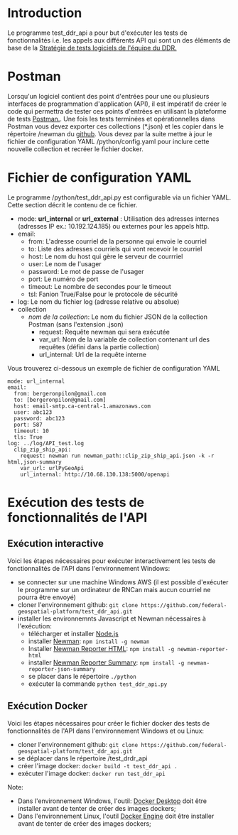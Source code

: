 


# Introduction

Le programme test_ddr_api a pour but d'exécuter les tests de fonctionnalités i.e. les appels aux différents API qui sont un des éléments de base de la 
[Stratégie de tests logiciels de l'équipe du DDR.](https://github.com/federal-geospatial-platform/project_management/tree/main/testing_strategy)

# Postman

Lorsqu'un logiciel contient des point d'entrées pour une ou plusieurs interfaces de programmation d'application (API), 
il est impératif de créer le code qui permettra de tester ces points d'entrées en utilisant la plateforme de tests 
[Postman.](https://www.postman.com/). Une fois les tests terminées et opérationnelles dans Postman vous devez exporter 
ces collections (*.json) et les copier dans le répertoire /newman du [github](https://github.com/federal-geospatial-platform/project_management/tree/main/testing_strategy). 
Vous devez par la suite mettre à jour le fichier de configuration YAML /python/config.yaml pour inclure cette nouvelle collection 
et recréer le fichier docker.

# Fichier de configuration YAML

Le programme /python/test_ddr_api.py est configurable via un fichier YAML. Cette section décrit le contenu de ce fichier.

 - mode: **url_internal** or **url_external** : Utilisation des adresses internes (adresses IP ex.: 10.192.124.185) ou externes pour les appels http.
 - email:
    - from: L'adresse courriel de la personne qui envoie le courriel
    - to: Liste des adresses courriels qui vont recevoir le courriel
    - host: Le nom du host qui gère le serveur de courrriel
    - user: Le nom de l'usager
    - password: Le mot de passe de l'usager
    - port: Le numéro de port
    - timeout: Le nombre de secondes pour le timeout
    - tsl: Fanion True/False pour le protocole de sécurité
  - log: Le nom du fichier log (adresse relative ou absolue)
  - collection
      - *nom de la collection*: Le nom du fichier JSON de la collection Postman (sans l'extension .json)
        - request: Requête newman qui sera exécutée
        - var_url: Nom de la variable de collection contenant url des requêtes (défini dans la partie collection)
        - url_internal: Url de la requête interne
    
Vous trouverez ci-dessous un exemple de fichier de configuration YAML

```
mode: url_internal 
email: 
  from: bergeronpilon@gmail.com 
  to: [bergeronpilon@gmail.com] 
  host: email-smtp.ca-central-1.amazonaws.com 
  user: abc123 
  password: abc123
  port: 587
  timeout: 10
  tls: True
log: ../log/API_test.log
  clip_zip_ship_api:
    request: newman run newman_path::clip_zip_ship_api.json -k -r html,json-summary
    var_url: urlPyGeoApi
    url_internal: http://10.68.130.138:5000/openapi
```

# Exécution des tests de fonctionnalités de l'API

## Exécution interactive

Voici les étapes nécessaires pour exécuter interactivement les tests de fonctionnalités de l'API dans l'environnement Windows:

 - se connecter sur une machine Windows AWS (il est possible d'exécuter le programme sur un ordinateur
de RNCan mais aucun courriel ne pourra être envoyé)
 - cloner l'environnement github: `git clone https://github.com/federal-geospatial-platform/test_ddr_api.git`
 - installer les environnemnts Javascript et Newman nécessaires à l'exécution:
   - télécharger et installer [Node.js](https://nodejs.org/en/download)
   - installer [Newman](https://github.com/postmanlabs/newman): `npm install -g newman`
   - Installer [Newman Reporter HTML](https://www.npmjs.com/package/newman-reporter-html): `npm install -g newman-reporter-html`
   - installer [Newman Reporter Summary](https://www.npmjs.com/package/newman-reporter-json-summary): `npm install -g newman-reporter-json-summary`
   - se placer dans le répertoire `./python`
   - exécuter la commande `python test_ddr_api.py`

## Exécution Docker

Voici les étapes nécessaires pour créer le fichier docker des tests de fonctionnalités de l'API dans l'environnement Windows et ou Linux:

  - cloner l'environnement github: `git clone https://github.com/federal-geospatial-platform/test_ddr_api.git`
  - se déplacer dans le répertoire /test_drdr_api
  - créer l'image docker: `docker build -t test_ddr_api .`
  - exécuter l'image docker: `docker run test_ddr_api`

Note: 
  - Dans l'environnement Windows, l'outil: [Docker Desktop](https://www.docker.com/products/docker-desktop/) doit être installer
avant de tenter de créer des images dockers;
  - Dans l'environnement Linux, l'outil [Docker Engine](https://docs.docker.com/engine/install/ubuntu/) doit être installer 
avant de tenter de créer des images dockers; 






